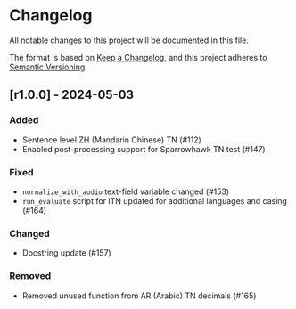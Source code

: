 # Changelog

All notable changes to this project will be documented in this file.

The format is based on [Keep a Changelog](https://keepachangelog.com/en/1.1.0/),
and this project adheres to [Semantic Versioning](https://semver.org/spec/v2.0.0.html).

## [r1.0.0] - 2024-05-03

### Added

- Sentence level ZH (Mandarin Chinese) TN (#112)
- Enabled post-processing support for Sparrowhawk TN test (#147) 

### Fixed

- `normalize_with_audio` text-field variable changed (#153)
- `run_evaluate` script for ITN updated for additional languages and casing (#164)

### Changed

- Docstring update (#157)


### Removed

- Removed unused function from AR (Arabic) TN decimals (#165)


